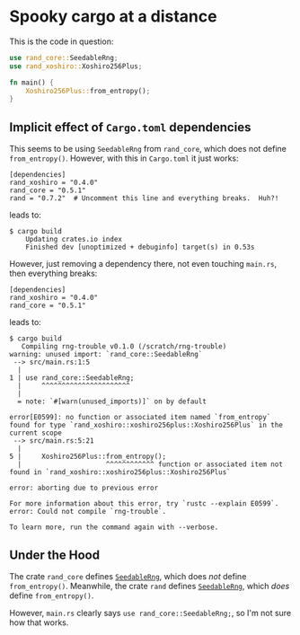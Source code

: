 # Spooky cargo at a distance

This is the code in question:

```Rust
use rand_core::SeedableRng;
use rand_xoshiro::Xoshiro256Plus;

fn main() {
    Xoshiro256Plus::from_entropy();
}
```

## Implicit effect of `Cargo.toml` dependencies

This seems to be using `SeedableRng` from `rand_core`, which does not define `from_entropy()`.
However, with this in `Cargo.toml` it just works:

```
[dependencies]
rand_xoshiro = "0.4.0"
rand_core = "0.5.1"
rand = "0.7.2"  # Uncomment this line and everything breaks.  Huh?!
```

leads to:

```
$ cargo build
    Updating crates.io index
    Finished dev [unoptimized + debuginfo] target(s) in 0.53s
```

However, just removing a dependency there, not even touching `main.rs`, then everything breaks:

```
[dependencies]
rand_xoshiro = "0.4.0"
rand_core = "0.5.1"
```

leads to:

```
$ cargo build
   Compiling rng-trouble v0.1.0 (/scratch/rng-trouble)
warning: unused import: `rand_core::SeedableRng`
 --> src/main.rs:1:5
  |
1 | use rand_core::SeedableRng;
  |     ^^^^^^^^^^^^^^^^^^^^^^
  |
  = note: `#[warn(unused_imports)]` on by default

error[E0599]: no function or associated item named `from_entropy` found for type `rand_xoshiro::xoshiro256plus::Xoshiro256Plus` in the current scope
 --> src/main.rs:5:21
  |
5 |     Xoshiro256Plus::from_entropy();
  |                     ^^^^^^^^^^^^ function or associated item not found in `rand_xoshiro::xoshiro256plus::Xoshiro256Plus`

error: aborting due to previous error

For more information about this error, try `rustc --explain E0599`.
error: Could not compile `rng-trouble`.

To learn more, run the command again with --verbose.
```

## Under the Hood

The crate `rand_core` defines [`SeedableRng`](https://docs.rs/rand_core/0.5.1/rand_core/trait.SeedableRng.html), which does *not* define `from_entropy()`.
Meanwhile, the crate `rand` defines [`SeedableRng`](https://docs.rs/rand/0.7.2/rand/trait.SeedableRng.html#method.from_entropy), which *does* define `from_entropy()`.

However, `main.rs` clearly says `use rand_core::SeedableRng;`, so I'm not sure how that works.
